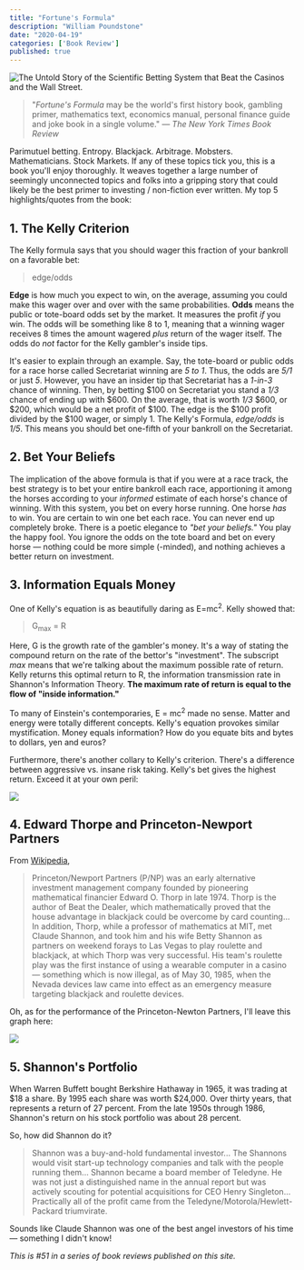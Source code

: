 ```yaml
---
title: "Fortune's Formula"
description: "William Poundstone"
date: "2020-04-19"
categories: ['Book Review']
published: true
---
```


![The Untold Story of the Scientific Betting System that Beat the Casinos and the Wall Street.](./fortunes-formula.jpg)

> "*Fortune's Formula* may be the world's first history book, gambling primer, mathematics text, economics manual, personal finance guide and joke book in a single volume." — *The New York Times Book Review*

Parimutuel betting. Entropy. Blackjack. Arbitrage. Mobsters. Mathematicians. Stock Markets. If any of these topics tick you, this is a book you'll enjoy thoroughly. It weaves together a large number of seemingly unconnected topics and folks into a gripping story that could likely be the best primer to investing / non-fiction ever written. My top 5 highlights/quotes from the book:

## 1. The Kelly Criterion
The Kelly formula says that you should wager this fraction of your bankroll on a favorable bet:

> edge/odds

**Edge** is how much you expect to win, on the average, assuming you could make this wager over and over with the same probabilities. **Odds** means the public or tote-board odds set by the market. It measures the profit *if* you win. The odds will be something like 8 to 1, meaning that a winning wager receives 8 times the amount wagered *plus* return of the wager itself. The odds do *not* factor for the Kelly gambler's inside tips.

It's easier to explain through an example. Say, the tote-board or public odds for a race horse called Secretariat winning are *5 to 1*. Thus, the odds are *5/1* or just *5*. However, you have an insider tip that Secretariat has a *1-in-3* chance of winning. Then, by betting $100 on Secretariat you stand a *1/3* chance of ending up with $600. On the average, that is worth *1/3* $600, or $200, which would be a net profit of $100. The edge is the $100 profit divided by the $100 wager, or simply 1. The Kelly's Formula, *edge/odds* is *1/5*. This means you should bet one-fifth of your bankroll on the Secretariat.

## 2. Bet Your Beliefs
The implication of the above formula is that if you were at a race track, the best strategy is to bet your entire bankroll each race, apportioning it among the horses according to your *informed* estimate of each horse's chance of winning. With this system, you bet on every horse running. One horse *has* to win. You are certain to win one bet each race. You can never end up completely broke. There is a poetic elegance to *"bet your beliefs."* You play the happy fool. You ignore the odds on the tote board and bet on every horse — nothing could be more simple (-minded), and nothing achieves a better return on investment.

## 3. Information Equals Money
One of Kelly's equation is as beautifully daring as E=mc<sup>2</sup>. Kelly showed that:

> G<sub>max</sub> = R

Here, G is the growth rate of the gambler's money. It's a way of stating the compound return on the rate of the bettor's "investment". The subscript *max* means that we're talking about the maximum possible rate of return. Kelly returns this optimal return to R, the information transmission rate in Shannon's Information Theory. **The maximum rate of return is equal to the flow of "inside information."**

To many of Einstein's contemporaries, E = mc<sup>2</sup> made no sense. Matter and energy were totally different concepts. Kelly's equation provokes similar mystification. Money equals information? How do you equate bits and bytes to dollars, yen and euros?

Furthermore, there's another collary to Kelly's criterion. There's a difference between aggressive vs. insane risk taking. Kelly's bet gives the highest return. Exceed it at your own peril:

![](./aggressive-vs-insane.png)

## 4. Edward Thorpe and Princeton-Newport Partners
From [Wikipedia](https://en.wikipedia.org/wiki/Edward_O._Thorp),

> Princeton/Newport Partners (P/NP) was an early alternative investment management company founded by pioneering mathematical financier Edward O. Thorp in late 1974. Thorp is the author of Beat the Dealer, which mathematically proved that the house advantage in blackjack could be overcome by card counting... In addition, Thorp, while a professor of mathematics at MIT, met Claude Shannon, and took him and his wife Betty Shannon as partners on weekend forays to Las Vegas to play roulette and blackjack, at which Thorp was very successful. His team's roulette play was the first instance of using a wearable computer in a casino — something which is now illegal, as of May 30, 1985, when the Nevada devices law came into effect as an emergency measure targeting blackjack and roulette devices.

Oh, as for the performance of the Princeton-Newton Partners, I'll leave this graph here:

![](./pnp-performance.jpg)

## 5. Shannon's Portfolio
When Warren Buffett bought Berkshire Hathaway in 1965, it was trading at $18 a share. By 1995 each share was worth $24,000. Over thirty years, that represents a return of 27 percent. From the late 1950s through 1986, Shannon's return on his stock portfolio was about 28 percent.

So, how did Shannon do it?

> Shannon was a buy-and-hold fundamental investor... The Shannons would visit start-up technology companies and talk with the people running them... Shannon became a board member of Teledyne. He was not just a distinguished name in the annual report but was actively scouting for potential acquisitions for CEO Henry Singleton... Practically all of the profit came from the Teledyne/Motorola/Hewlett-Packard triumvirate.

Sounds like Claude Shannon was one of the best angel investors of his time — something I didn't know!

*This is #51 in a series of book reviews published on this site.*
